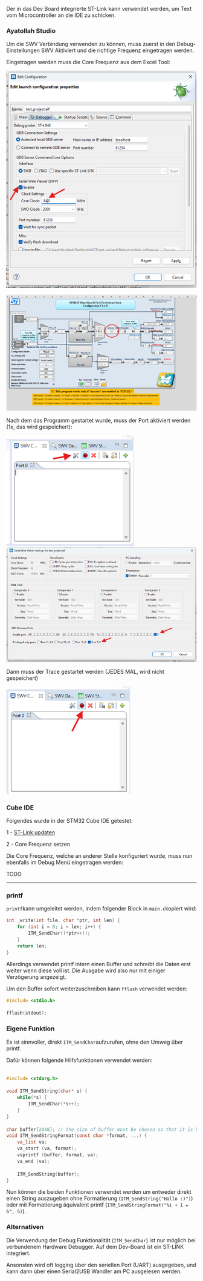 Der in das Dev Board integrierte ST-Link kann verwendet werden, um Text vom Microcontroller an die IDE zu schicken.

### Ayatollah Studio

Um die SWV Verbindung verwenden zu können, muss zuerst in den Debug-Einstellungen SWV Aktiviert und die richtige Frequenz eingetragen werden.

Eingetragen werden muss die Core Frequenz aus dem Excel Tool:

![alt text](image.png)

![alt text](image-4.png)


Nach dem das Programm gestartet wurde, muss der Port aktiviert werden (1x, das wird gespeichert):

![alt text](image-1.png)
![alt text](image-2.png)

Dann muss der Trace gestartet werden (JEDES MAL, wird nicht gespeichert)

![alt text](image-3.png)


### Cube IDE


Folgendes wurde in der STM32 Cube IDE getestet:

1 - [ST-Link updaten](./../setup-cube-ide/setup.md#st-link)

2 - Core Frequenz setzen

Die Core Frequenz, welche an anderer Stelle konfiguriert wurde, muss nun ebenfalls im Debug Menü eingetragen werden:

TODO




--------


### printf

``printf``kann umgeleitet werden, indem folgender Block in ``main.c``kopiert wird:

```c
int _write(int file, char *ptr, int len) {
    for (int i = 0; i < len; i++) {
        ITM_SendChar((*ptr++));
    }
    return len;
}
```

Allerdings verwendet printf intern einen Buffer und schreibt die Daten erst weiter wenn diese voll ist. Die Ausgabe wird also nur mit einiger Verzögerung angezeigt.

Um den Buffer sofort weiterzuschreiben kann ``fflush`` verwendet werden:

```c
#include <stdio.h>

fflush(stdout);
```


### Eigene Funktion

Es ist sinnvoller, direkt ``ITM_SendChar``aufzurufen, ohne den Umweg über printf.

Dafür können folgende Hilfsfunktionen verwendet werden:


```c

#include <stdarg.h>

void ITM_SendString(char* s) {
	while(*s) {
		ITM_SendChar(*s++);
	}
}

char buffer[2048]; // the size of buffer must be chosen so that it is bigger than any single string that will be formatted by 'ITM_SendStringFormat'
void ITM_SendStringFormat(const char *format, ...) {
    va_list va;
    va_start (va, format);
    vsprintf (buffer, format, va);
    va_end (va);

    ITM_SendString(buffer);
}
```

Nun können die beiden Funktionen verwendet werden um entweder direkt einen String auszugeben ohne Formatierung (``ITM_SendString("Hallo :)")``) oder mit Formatierung äquivalent printf (``ITM_SendStringFormat("%i + 1 = 6", 5)``).


### Alternativen

Die Verwendung der Debug Funktionalität (``ITM_SendChar``) ist nur möglich bei verbundenem Hardware Debugger. Auf dem Dev-Board ist ein ST-LINK integriert.

Ansonsten wird oft logging über den seriellen Port (UART) ausgegeben, und kann dann über einen Serial2USB Wandler am PC ausgelesen werden.



